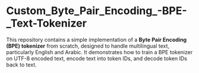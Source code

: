# Custom_Byte_Pair_Encoding_-BPE-_Text-Tokenizer
This repository contains a simple implementation of a **Byte Pair Encoding (BPE) tokenizer** from scratch, designed to handle multilingual text, particularly English and Arabic. It demonstrates how to train a BPE tokenizer on UTF-8 encoded text, encode text into token IDs, and decode token IDs back to text.
